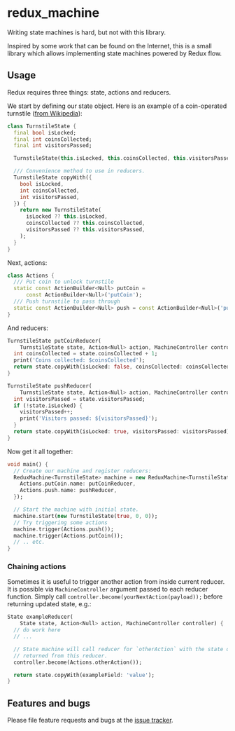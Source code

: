 # redux_machine

Writing state machines is hard, but not with this library.

Inspired by some work that can be found on the Internet, this is a
small library which allows implementing state machines powered by Redux flow.

## Usage

Redux requires three things: state, actions and reducers.

We start by defining our state object. Here is an example of a coin-operated
turnstile ([from Wikipedia][turnstile]):

```dart
class TurnstileState {
  final bool isLocked;
  final int coinsCollected;
  final int visitorsPassed;

  TurnstileState(this.isLocked, this.coinsCollected, this.visitorsPassed);

  /// Convenience method to use in reducers.
  TurnstileState copyWith({
    bool isLocked,
    int coinsCollected,
    int visitorsPassed,
  }) {
    return new TurnstileState(
      isLocked ?? this.isLocked,
      coinsCollected ?? this.coinsCollected,
      visitorsPassed ?? this.visitorsPassed,
    );
  }
}
```

Next, actions:

```dart
class Actions {
  /// Put coin to unlock turnstile
  static const ActionBuilder<Null> putCoin =
      const ActionBuilder<Null>('putCoin');
  /// Push turnstile to pass through
  static const ActionBuilder<Null> push = const ActionBuilder<Null>('push');
}
```

And reducers:

```dart
TurnstileState putCoinReducer(
    TurnstileState state, Action<Null> action, MachineController controller) {
  int coinsCollected = state.coinsCollected + 1;
  print('Coins collected: $coinsCollected');
  return state.copyWith(isLocked: false, coinsCollected: coinsCollected);
}

TurnstileState pushReducer(
    TurnstileState state, Action<Null> action, MachineController controller) {
  int visitorsPassed = state.visitorsPassed;
  if (!state.isLocked) {
    visitorsPassed++;
    print('Visitors passed: ${visitorsPassed}');
  }
  return state.copyWith(isLocked: true, visitorsPassed: visitorsPassed);
}
```

Now get it all together:

```dart
void main() {
  // Create our machine and register reducers:
  ReduxMachine<TurnstileState> machine = new ReduxMachine<TurnstileState>({
    Actions.putCoin.name: putCoinReducer,
    Actions.push.name: pushReducer,
  });

  // Start the machine with initial state.
  machine.start(new TurnstileState(true, 0, 0));
  // Try triggering some actions
  machine.trigger(Actions.push());
  machine.trigger(Actions.putCoin());
  // .. etc.
}
```

### Chaining actions

Sometimes it is useful to trigger another action from inside current reducer.
It is possible via `MachineController` argument passed to each reducer function.
Simply call `controller.become(yourNextAction(payload));` before returning
updated state, e.g.:

```dart
State exampleReducer(
    State state, Action<Null> action, MachineController controller) {
  // do work here
  // ...

  // State machine will call reducer for `otherAction` with the state object 
  // returned from this reducer.
  controller.become(Actions.otherAction());

  return state.copyWith(exampleField: 'value');
}
```

## Features and bugs

Please file feature requests and bugs at the [issue tracker][tracker].

[turnstile]: https://en.wikipedia.org/wiki/Finite-state_machine#Example:_coin-operated_turnstile
[tracker]: https://github.com/pulyaevskiy/redux-machine/issues
